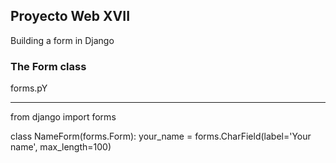 ## Proyecto Web XVII

Building a form in Django

### The Form class

forms.pY
_____________________________________________
from django import forms

class NameForm(forms.Form):
    your_name = forms.CharField(label='Your name', max_length=100)
